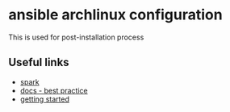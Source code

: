 # ansible archlinux configuration

This is used for post-installation process

## Useful links

- [spark](https://github.com/pigmonkey/spark)
- [docs - best practice](https://docs.ansible.com/ansible/latest/user_guide/playbooks_best_practices.html#playbooks-best-practices)
- [getting started](https://docs.ansible.com/ansible/latest/user_guide/intro_getting_started.html)
